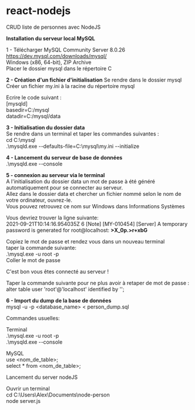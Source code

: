 # react-nodejs
CRUD liste de personnes avec NodeJS

**Installation du serveur local MySQL**

1 - Télécharger MySQL Community Server 8.0.26
https://dev.mysql.com/downloads/mysql/ <br/>
Windows (x86, 64-bit), ZIP Archive <br/>
Placer le dossier mysql dans le répertoire C

**2 - Création d'un fichier d'initialisation**
Se rendre dans le dossier mysql<br/>
Créer un fichier my.ini à la racine du répertoire mysql

Ecrire le code suivant :<br/>
[mysqld]<br/>
basedir=C:/mysql<br/>
datadir=C:/mysql/data

**3 - Initialisation du dossier data**<br/>
Se rendre dans un terminal et taper les commandes suivantes :<br/>
cd C:\mysql<br/>
.\mysqld.exe --defaults-file=C:\mysql\my.ini --initialize

**4 - Lancement du serveur de base de données**<br/>
.\mysqld.exe --console

**5 - connexion au serveur via le terminal**<br/>
A l'initialisation du dossier data un mot de passe à été généré automatiquement pour se connecter au serveur.<br/>
Allez dans le dossier data et chercher un fichier nommé selon le nom de votre ordinateur, ouvrez-le.<br/>
Vous pouvez retrouvez ce nom sur Windows dans Informations Systèmes

Vous devriez trouver la ligne suivante: <br/>
2021-09-21T10:14:16.954035Z 6 [Note] [MY-010454] [Server] A temporary password is generated for root@localhost: **>X_0p.>r+xbG**

Copiez le mot de passe et rendez vous dans un nouveau terminal<br/>
taper la commande suivante:<br/>
.\mysql.exe -u root -p<br/>
Coller le mot de passe

C'est bon vous êtes connecté au serveur !

Taper la commande suivante pour ne plus avoir à retaper de mot de passe :<br/>
alter table user 'root'@'localhost' identified by '';

**6 - Import du dump de la base de données**<br/>
mysql -u <username> -p <database_name> < person_dump.sql

Commandes usuelles:

Terminal<br/>
.\mysql.exe -u root -p<br/>
.\mysqld.exe --console

MySQL<br/>
use <nom_de_table>;<br/>
select * from <nom_de_table>;

Lancement du server nodeJS
 
Ouvrir un terminal<br/>
cd C:\Users\Alex\Documents\node-person<br/>
node server.js

